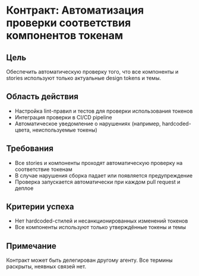 # Контракт: Автоматизация проверки соответствия компонентов токенам

## Цель
Обеспечить автоматическую проверку того, что все компоненты и stories используют только актуальные design tokens и темы.

## Область действия
- Настройка lint-правил и тестов для проверки использования токенов
- Интеграция проверки в CI/CD pipeline
- Автоматическое уведомление о нарушениях (например, hardcoded-цвета, неиспользуемые токены)

## Требования
- Все stories и компоненты проходят автоматическую проверку на соответствие токенам
- В случае нарушения сборка падает или появляется предупреждение
- Проверка запускается автоматически при каждом pull request и деплое

## Критерии успеха
- Нет hardcoded-стилей и несанкционированных изменений токенов
- Все компоненты используют только утверждённые токены и темы

## Примечание
Контракт может быть делегирован другому агенту. Все термины раскрыты, неявных связей нет. 